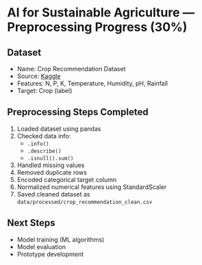 # AI for Sustainable Agriculture — Preprocessing Progress (30%)

## Dataset
- Name: Crop Recommendation Dataset
- Source: [Kaggle](https://www.kaggle.com/datasets/atharvaingle/crop-recommendation-dataset)
- Features: N, P, K, Temperature, Humidity, pH, Rainfall
- Target: Crop (label)

## Preprocessing Steps Completed
1. Loaded dataset using pandas
2. Checked data info:
   - `.info()`
   - `.describe()`
   - `.isnull().sum()`
3. Handled missing values
4. Removed duplicate rows
5. Encoded categorical target column
6. Normalized numerical features using StandardScaler
7. Saved cleaned dataset as `data/processed/crop_recommendation_clean.csv`

## Next Steps
- Model training (ML algorithms)
- Model evaluation
- Prototype development
